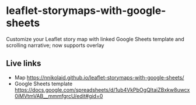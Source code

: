 # leaflet-storymaps-with-google-sheets
Customize your Leaflet story map with linked Google Sheets template and scrolling narrative; now supports overlay

## Live links 
- Map https://nnikolaid.github.io/leaflet-storymaps-with-google-sheets/
- Google Sheets template https://docs.google.com/spreadsheets/d/1ub4VkPbOgQItaiZBxkw8uwcx0iMVtmVAB__mmmfgrcU/edit#gid=0
